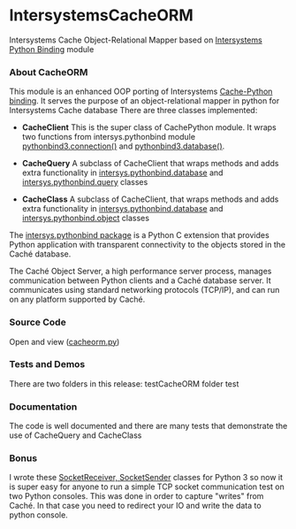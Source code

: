 # IntersystemsCacheORM
Intersystems Cache Object-Relational Mapper based on [Intersystems Python Binding][4] module

### About CacheORM
This module is an enhanced OOP porting of Intersystems [Cache-Python binding][1]. It serves the purpose of an object-relational mapper in python for Intersystems Cache database There are three classes implemented:

* **CacheClient**
This is the super class of CachePython module. It wraps two functions from intersys.pythonbind module [pythonbind3.connection()][3] and [pythonbind3.database()][6].

* **CacheQuery**
A subclass of CacheClient that wraps methods and adds extra functionality in [intersys.pythonbind.database][6] and [intersys.pythonbind.query][2] classes

* **CacheClass**
A subclass of CacheClient, that wraps methods and adds extra functionality in [intersys.pythonbind.database][6] and [intersys.pythonbind.object][5] classes

The [intersys.pythonbind package][4] is a Python C extension that provides Python application with transparent connectivity to the objects stored in the Caché database.

The Caché Object Server, a high performance server process, manages communication between Python clients and a Caché database server. It communicates using standard networking protocols (TCP/IP), and can run on any platform supported by Caché.

### Source Code
Open and view ([cacheorm.py][8])

### Tests and Demos
There are two folders in this release:
testCacheORM folder 
test

### Documentation
The code is well documented and there are many tests that demonstrate the use of CacheQuery and CacheClass 

### Bonus
I wrote these [SocketReceiver, SocketSender][7]  classes for Python 3 so now it is super easy for anyone to run a simple TCP socket communication test on two Python consoles. This was done in order to capture "writes" from Caché. In that case you need to redirect your IO and write the data to python console.

[1]: https://docs.intersystems.com/latest/csp/docbook/DocBook.UI.Page.cls?KEY=GBPY_using
[2]: https://docs.intersystems.com/latest/csp/docbook/DocBook.UI.Page.cls?KEY=GBPY_classes#GBPY_classes_queries
[3]: https://docs.intersystems.com/latest/csp/docbook/DocBook.UI.Page.cls?KEY=GBPY_using#GBPY_using_basics
[4]: https://docs.intersystems.com/latest/csp/docbook/DocBook.UI.Page.cls?KEY=GBPY
[5]: https://docs.intersystems.com/latest/csp/docbook/DocBook.UI.Page.cls?KEY=GBPY_classes#GBPY_classes_objects
[6]: https://docs.intersystems.com/latest/csp/docbook/DocBook.UI.Page.cls?KEY=GBPY_classes#GBPY_classes_database
[7]: https://github.com/healiseu/IntersystemsCacheORM/blob/master/socket.py
[8]: https://github.com/healiseu/IntersystemsCacheORM/blob/master/cacheorm.py
[9]: https://github.com/healiseu/IntersystemsCacheORM/blob/master/testCacheORM/testCacheORM%20-%20Cache%20Objects%20Test%201.ipynb
[10]: https://github.com/healiseu/IntersystemsCacheORM/blob/master/testCacheORM/testCacheORM%20-%20Cache%20Objects%20Test%202.ipynb
